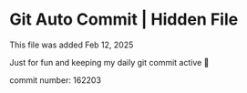 # Git Auto Commit | Hidden File

This file was added Feb 12, 2025

Just for fun and keeping my daily git commit active 🤪

commit number: 162203
